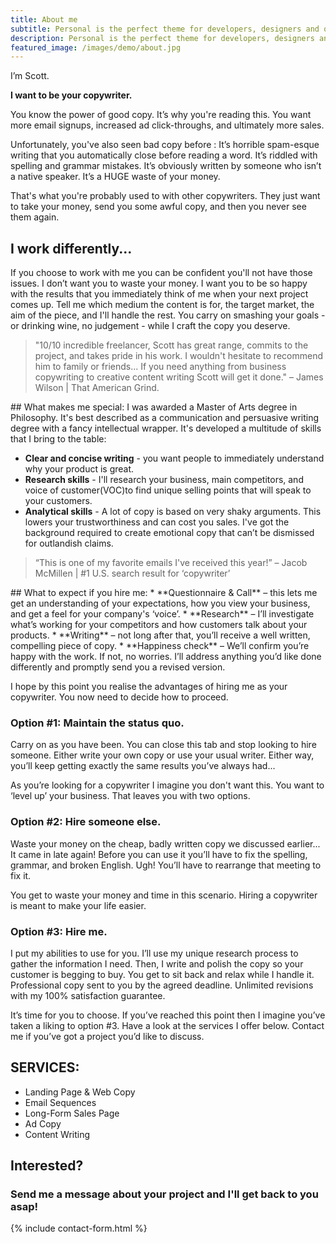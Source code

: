 ```yaml
---
title: About me
subtitle: Personal is the perfect theme for developers, designers and other creatives.
description: Personal is the perfect theme for developers, designers and other creatives.
featured_image: /images/demo/about.jpg
---
```


I’m Scott.

**I want to be your copywriter.**

You know the power of good copy. It’s why you're reading this. You want more email signups, increased ad click-throughs, and ultimately more sales.

Unfortunately, you've also seen bad copy before :
It’s horrible spam-esque writing that you automatically close before reading a word.
It’s riddled with spelling and grammar mistakes.
It’s obviously written by someone who isn’t a native speaker.
It’s a HUGE waste of your money.

That's what you're probably used to with other copywriters. They just want to take your money, send you some awful copy, and then you never see them again. 
## I work differently...

If you choose to work with me you can be confident you'll not have those issues. I don’t want you to waste your money. I want you to be so happy with the results that you immediately think of me when your next project comes up. Tell me which medium the content is for, the target market, the aim of the piece, and I'll handle the rest. You carry on smashing your goals - or drinking wine, no judgement - while I craft the copy you deserve.

<blockquote>"10/10 incredible freelancer, Scott has great range, commits to the project, and takes pride in his work. I wouldn't hesitate to recommend him to family or friends... If you need anything from business copywriting to creative content writing Scott will get it done." – James Wilson | That American Grind. </blockquote>
## What makes me special:
I was awarded a Master of Arts degree in Philosophy. It's best described as a communication and persuasive writing degree with a fancy intellectual wrapper. It's developed a multitude of skills that I bring to the table:

  * **Clear and concise writing** - you want people to immediately understand why your product is great.
  * **Research skills** - I'll research your business, main competitors, and voice of customer(VOC)to find unique selling points that will speak to your customers.
  * **Analytical skills** - A lot of copy is based on very shaky arguments. This lowers your trustworthiness and can cost you sales. I've got the background required to create emotional copy that can’t be dismissed for outlandish claims.

<blockquote>“This is one of my favorite emails I've received this year!” – Jacob McMillen | #1 U.S. search result for ‘copywriter’</blockquote>
## What to expect if you hire me:
  * **Questionnaire & Call** – this lets me get an understanding of your expectations, how you view your business, and get a feel for your company's ‘voice’.
  * **Research** –  I’ll investigate what’s working for your competitors and how customers talk about your products.
  * **Writing** – not long after that, you’ll receive a well written, compelling piece of copy.
  * **Happiness check** – We’ll confirm you’re happy with the work. If not, no worries. I’ll address anything you’d like done differently and promptly send you a revised version.

I hope by this point you realise the advantages of hiring me as your copywriter. You now need to decide how to proceed.
### Option #1: Maintain the status quo.

Carry on as you have been. You can close this tab and stop looking to hire someone. Either write your own copy or use your usual writer. Either way, you’ll keep getting exactly the same results you’ve always had...

As you’re looking for a copywriter I imagine you don't want this. You want to ‘level up’ your business. That leaves you with two options.

### Option #2: Hire someone else.

Waste your money on the cheap, badly written copy we discussed earlier... It came in late again! Before you can use it you’ll have to fix the spelling, grammar, and broken English. Ugh! You’ll have to rearrange that meeting to fix it.

You get to waste your money and time in this scenario. Hiring a copywriter is meant to make your life easier.

### Option #3: Hire me.

I put my abilities to use for you. I’ll use my unique research process to gather the information I need. Then, I write and polish the copy so your customer is begging to buy. You get to sit back and relax while I handle it. Professional copy sent to you by the agreed deadline. Unlimited revisions with my 100% satisfaction guarantee.

It’s time for you to choose. If you’ve reached this point then I imagine you’ve taken a liking to option #3. Have a look at the services I offer below. Contact me if you’ve got a project you’d like to discuss.

## SERVICES:

 * Landing Page & Web Copy
 * Email Sequences
 * Long-Form Sales Page
 * Ad Copy
 * Content Writing
 
## Interested? 
### Send me a message about your project and I'll get back to you asap!
{% include contact-form.html %}